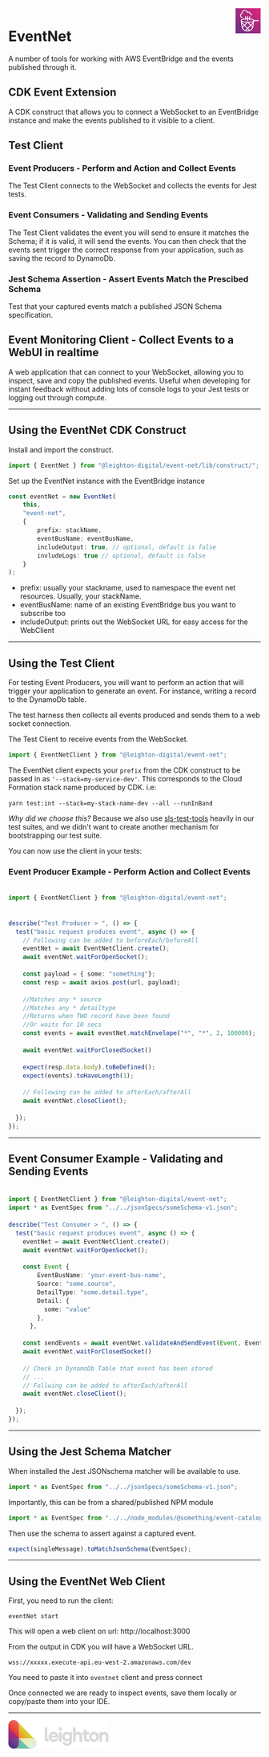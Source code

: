 <img width="50px" height="50px" align="right" alt="EventNet Logo" src="eventnet.png?sanitize=true" title="Leighton EventNet"/>

# EventNet

A number of tools for working with AWS EventBridge and the events published through it.

## CDK Event Extension

A CDK construct that allows you to connect a WebSocket to an EventBridge instance and make the events published to it visible to a client.

## Test Client

### Event Producers - Perform and Action and Collect Events

The Test Client connects to the WebSocket and collects the events for Jest tests.

### Event Consumers - Validating and Sending Events

The Test Client validates the event you will send to ensure it matches the Schema; if it is valid, it will send the events. You can then check that the events sent trigger the correct response from your application, such as saving the record to DynamoDb.

### Jest Schema Assertion - Assert Events Match the Prescibed Schema

Test that your captured events match a published JSON Schema specification.

## Event Monitoring Client - Collect Events to a WebUI in realtime

A web application that can connect to your WebSocket, allowing you to inspect, save and copy the published events. Useful when developing for instant feedback without adding lots of console logs to your Jest tests or logging out through compute.

---

## Using the EventNet CDK Construct

Install and import the construct.

```Typescript
import { EventNet } from "@leighton-digital/event-net/lib/construct/";
```

Set up the EventNet instance with the EventBridge instance

```Typescript
const eventNet = new EventNet(
    this,
    "event-net",
    {
        prefix: stackName,
        eventBusName: eventBusName,
        includeOutput: true, // optional, default is false
        invludeLogs: true // optional, default is false
    }
);
```

- prefix: usually your stackname, used to namespace the event net resources. Usually, your stackName.
- eventBusName: name of an existing EventBridge bus you want to subscribe too
- includeOutput: prints out the WebSocket URL for easy access for the WebClient

---

## Using the Test Client

For testing Event Producers, you will want to perform an action that will trigger your application to generate an event. For instance, writing a record to the DynamoDb table.

The test harness then collects all events produced and sends them to a web socket connection.

The Test Client to receive events from the WebSocket.

```Typescript
import { EventNetClient } from "@leighton-digital/event-net";
```

The EventNet client expects your `prefix` from the CDK construct to be passed in as `'--stack=my-service-dev'`. This corresponds to the Cloud Formation stack name produced by CDK. i.e:

`yarn test:int --stack=my-stack-name-dev --all --runInBand`

_Why did we choose this?_ Because we also use [sls-test-tools](https://github.com/aleios-cloud/sls-test-tools) heavily in our test suites, and we didn't want to create another mechanism for bootstrapping our test suite.

You can now use the client in your tests:

### Event Producer Example - Perform Action and Collect Events

```Typescript

import { EventNetClient } from "@leighton-digital/event-net";


describe("Test Producer > ", () => {
  test("basic request produces event", async () => {
    // Following can be added to beforeEach/beforeAll
    eventNet = await EventNetClient.create();
    await eventNet.waitForOpenSocket();

    const payload = { some: "something"};
    const resp = await axios.post(url, payload);

    //Matches any * source
    //Matches any * detailtype
    //Returns when TWO record have been found
    //Or waits for 10 secs
    const events = await eventNet.matchEnvelope("*", "*", 2, 100000);

    await eventNet.waitForClosedSocket()

    expect(resp.data.body).toBeDefined();
    expect(events).toHaveLength(1);

    // Following can be added to afterEach/afterAll
    await eventNet.closeClient();

  });
});
```

---

## Event Consumer Example - Validating and Sending Events

```Typescript

import { EventNetClient } from "@leighton-digital/event-net";
import * as EventSpec from "../../jsonSpecs/someSchema-v1.json";

describe("Test Consumer > ", () => {
  test("basic request produces event", async () => {
    eventNet = await EventNetClient.create();
    await eventNet.waitForOpenSocket();

    const Event {
        EventBusName: 'your-event-bus-name',
        Source: "some.source",
        DetailType: "some.detail.type",
        Detail: {
          some: "value"
        },
      },

    const sendEvents = await eventNet.validateAndSendEvent(Event, EventSpec)
    await eventNet.waitForClosedSocket()

    // Check in DynamoDb Table that event has been stored
    // ...
    // Follwing can be added to afterEach/afterAll
    await eventNet.closeClient();

  });
});
```

---

## Using the Jest Schema Matcher

When installed the Jest JSONschema matcher will be available to use.

```Typescript
import * as EventSpec from "../../jsonSpecs/someSchema-v1.json";
```

Importantly, this can be from a shared/published NPM module

```Typescript
import * as EventSpec from "../../node_modules/@something/event-catalogue/events/orderCreated/someSchema-v1.json";
```

Then use the schema to assert against a captured event.

```Typescript
expect(singleMessage).toMatchJsonSchema(EventSpec);
```

---

## Using the EventNet Web Client

First, you need to run the client:

```
eventNet start
```

This will open a web client on url: http://localhost:3000

From the output in CDK you will have a WebSocket URL.

```
wss://xxxxx.execute-api.eu-west-2.amazonaws.com/dev
```

You need to paste it into `eventnet` client and press connect

Once connected we are ready to inspect events, save them locally or copy/paste them into your IDE.

---

<img src="leighton-logo.svg" width="200" >
